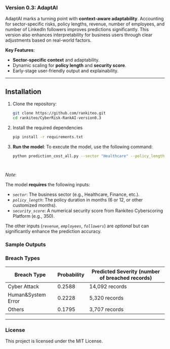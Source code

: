### **Version 0.3: AdaptAI**

AdaptAI marks a turning point with **context-aware adaptability**. Accounting for sector-specific risks, policy lengths, revenue, number of employees, and number of LinkedIn followers improves predictions significantly. This version also enhances interpretability for business users through clear adjustments based on real-world factors.

**Key Features**:
- **Sector-specific context** and adaptability.
- Dynamic scaling for **policy length** and **security score**.
- Early-stage user-friendly output and explainability.

---


## Installation

1. Clone the repository:
   ```bash
   git clone https://github.com/rankiteo.git
   cd rankiteo/CyberRisk-RankAI-version0.3

2. Install the required dependencies
   ```bash
   pip install -r requirements.txt

3. **Run the model**:
   To execute the model, use the following command:

   ```bash
   python prediction_cost_all.py --sector "Healthcare" --policy_length 6 --security_score 850 --revenue 1000000 --employees 500 --followers 10000

 
*Note*:

The model **requires** the following inputs:
- *`sector`*: The business sector (e.g., Healthcare, Finance, etc.).
- *`policy_length`*: The policy duration in months (6 or 12, or other customized months).
- *`security_score`*: A numerical security score from Rankiteo Cyberscoring Platform (e.g., 350).

The other inputs (*`revenue`*, *`employees`*, *`followers`*) are *optional* but can significantly enhance the prediction accuracy.



### **Sample Outputs**

### **Breach Types**

| **Breach Type** | **Probability**  | **Predicted Severity (number of breached records)**  
| --------------- | ---------------  | ---------------  
| Cyber Attack | 0.2588  |14,092 records
| Human&System Error | 0.2228  | 5,320 records
| Others | 0.1795  | 3,707 records 

---

### **License**
This project is licensed under the MIT License.
